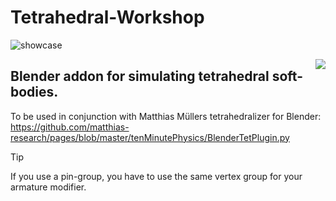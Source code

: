 # Tetrahedral-Workshop
![showcase](https://github.com/user-attachments/assets/f87ff4e4-7689-4f92-8ae8-112ee3d83bcb)

<div class="test">
<img style="flex" align="right" src="https://github.com/user-attachments/assets/cfd3b9c5-4b09-4fd2-8a63-7de76b9f94ee">
</div>

## Blender addon for simulating tetrahedral soft-bodies.

To be used in conjunction with Matthias Müllers tetrahedralizer for Blender:
https://github.com/matthias-research/pages/blob/master/tenMinutePhysics/BlenderTetPlugin.py

> [!TIP]
> If you use a pin-group, you have to use the same vertex group for your armature modifier.
